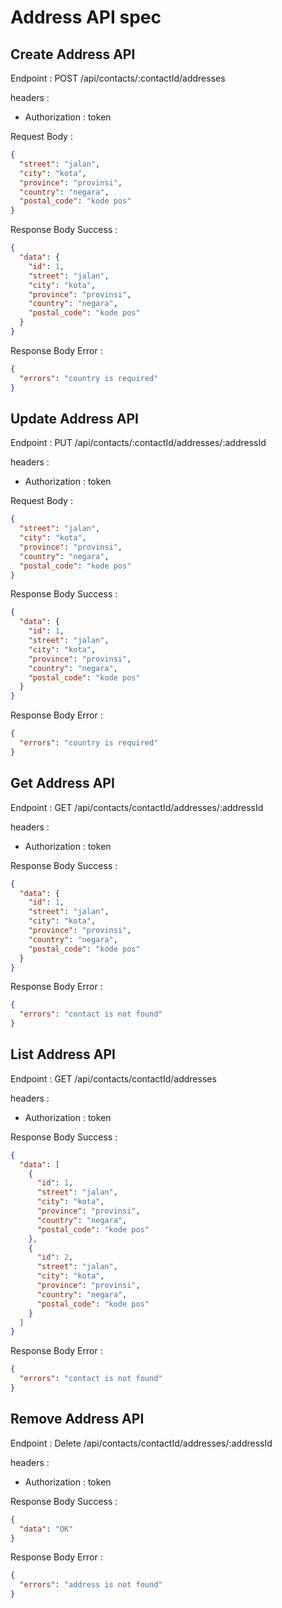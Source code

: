 # Address API spec

## Create Address API

Endpoint : POST /api/contacts/:contactId/addresses

headers :

- Authorization : token

Request Body :

```json
{
  "street": "jalan",
  "city": "kota",
  "province": "provinsi",
  "country": "negara",
  "postal_code": "kode pos"
}
```

Response Body Success :

```json
{
  "data": {
    "id": 1,
    "street": "jalan",
    "city": "kota",
    "province": "provinsi",
    "country": "negara",
    "postal_code": "kode pos"
  }
}
```

Response Body Error :

```json
{
  "errors": "country is required"
}
```

## Update Address API

Endpoint : PUT /api/contacts/:contactId/addresses/:addressId

headers :

- Authorization : token

Request Body :

```json
{
  "street": "jalan",
  "city": "kota",
  "province": "provinsi",
  "country": "negara",
  "postal_code": "kode pos"
}
```

Response Body Success :

```json
{
  "data": {
    "id": 1,
    "street": "jalan",
    "city": "kota",
    "province": "provinsi",
    "country": "negara",
    "postal_code": "kode pos"
  }
}
```

Response Body Error :

```json
{
  "errors": "country is required"
}
```

## Get Address API

Endpoint : GET /api/contacts/contactId/addresses/:addressId

headers :

- Authorization : token

Response Body Success :

```json
{
  "data": {
    "id": 1,
    "street": "jalan",
    "city": "kota",
    "province": "provinsi",
    "country": "negara",
    "postal_code": "kode pos"
  }
}
```

Response Body Error :

```json
{
  "errors": "contact is not found"
}
```

## List Address API

Endpoint : GET /api/contacts/contactId/addresses

headers :

- Authorization : token

Response Body Success :

```json
{
  "data": [
    {
      "id": 1,
      "street": "jalan",
      "city": "kota",
      "province": "provinsi",
      "country": "negara",
      "postal_code": "kode pos"
    },
    {
      "id": 2,
      "street": "jalan",
      "city": "kota",
      "province": "provinsi",
      "country": "negara",
      "postal_code": "kode pos"
    }
  ]
}
```

Response Body Error :

```json
{
  "errors": "contact is not found"
}
```

## Remove Address API

Endpoint : Delete /api/contacts/contactId/addresses/:addressId

headers :

- Authorization : token

Response Body Success :

```json
{
  "data": "OK"
}
```

Response Body Error :

```json
{
  "errors": "address is not found"
}
```
